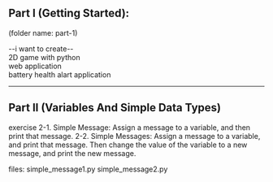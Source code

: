 

## Part I (Getting Started):
<!-- Book page 13 || pdf-51 -->
(folder name: part-1)  

--i want to create--  
2D game with python  
web application  
battery health alart application

---

## Part II (Variables And Simple Data Types)

exercise
 2-1. Simple Message: Assign a message to a variable, and then print that 
message.
 2-2. Simple Messages: Assign a message to a variable, and print that message. 
Then change the value of the variable to a new message, and print the new 
message.

files: 
simple_message1.py
simple_message2.py